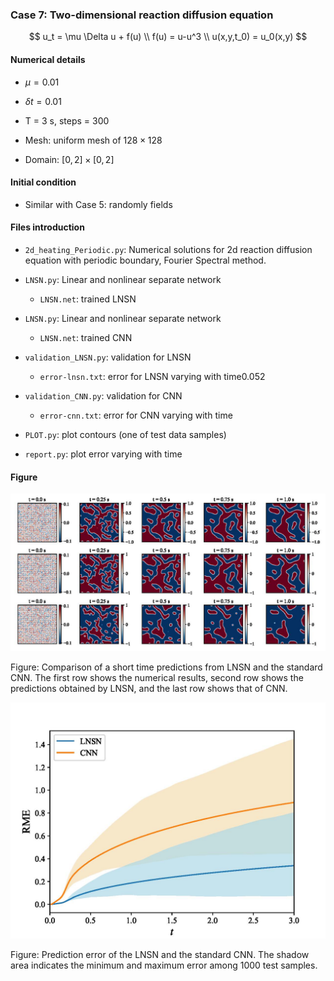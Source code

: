 ### Case 7: Two-dimensional reaction diffusion equation

$$
u_t = \mu \Delta u + f(u) \\
f(u) = u-u^3 \\
u(x,y,t_0) = u_0(x,y)
$$

#### Numerical details

* $\mu=0.01$

* $\delta t=0.01$
* T = 3 s, steps = 300

* Mesh: uniform mesh of $128\times 128$
* Domain: $[0,2]\times[0,2]$

#### Initial condition

* Similar with Case 5: randomly fields

#### Files introduction

* `2d_heating_Periodic.py`:  Numerical solutions for 2d reaction diffusion  equation with periodic boundary, Fourier Spectral method.
* `LNSN.py`:  Linear and nonlinear separate network
  * `LNSN.net`: trained LNSN
* `LNSN.py`:  Linear and nonlinear separate network
  * `LNSN.net`: trained CNN

* `validation_LNSN.py`:  validation for LNSN
  * `error-lnsn.txt`: error for LNSN varying with time0.052
* `validation_CNN.py`:  validation for CNN
  * `error-cnn.txt`: error for CNN varying with time

* `PLOT.py`: plot contours (one of test data samples)

* `report.py`: plot error varying with time

#### Figure

![2d_ra](2d_ra.jpg)

Figure: Comparison of a short time predictions from LNSN and the standard CNN. The first row shows the numerical results, second row shows the predictions obtained by LNSN, and the last row shows that of CNN.

![2d_ra_error](2d_ra_error.jpg)

Figure: Prediction error of the LNSN and the standard CNN. The shadow area indicates the minimum and maximum error among $1000$ test samples.


